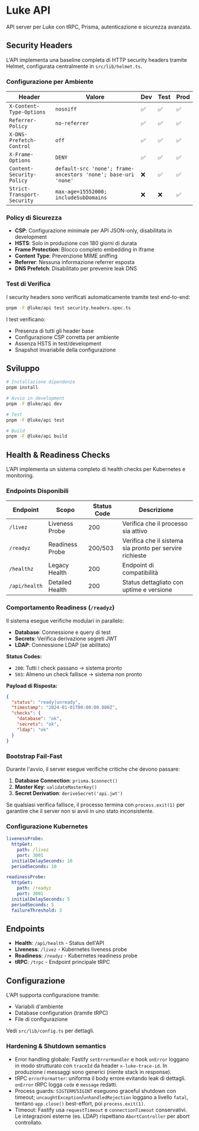 # Luke API

API server per Luke con tRPC, Prisma, autenticazione e sicurezza avanzata.

## Security Headers

L'API implementa una baseline completa di HTTP security headers tramite Helmet, configurata centralmente in `src/lib/helmet.ts`.

### Configurazione per Ambiente

| Header                      | Valore                                                        | Dev | Test | Prod |
| --------------------------- | ------------------------------------------------------------- | --- | ---- | ---- |
| `X-Content-Type-Options`    | `nosniff`                                                     | ✅  | ✅   | ✅   |
| `Referrer-Policy`           | `no-referrer`                                                 | ✅  | ✅   | ✅   |
| `X-DNS-Prefetch-Control`    | `off`                                                         | ✅  | ✅   | ✅   |
| `X-Frame-Options`           | `DENY`                                                        | ✅  | ✅   | ✅   |
| `Content-Security-Policy`   | `default-src 'none'; frame-ancestors 'none'; base-uri 'none'` | ❌  | ✅   | ✅   |
| `Strict-Transport-Security` | `max-age=15552000; includeSubDomains`                         | ❌  | ❌   | ✅   |

### Policy di Sicurezza

- **CSP**: Configurazione minimale per API JSON-only, disabilitata in development
- **HSTS**: Solo in produzione con 180 giorni di durata
- **Frame Protection**: Blocco completo embedding in iframe
- **Content Type**: Prevenzione MIME sniffing
- **Referrer**: Nessuna informazione referrer esposta
- **DNS Prefetch**: Disabilitato per prevenire leak DNS

### Test di Verifica

I security headers sono verificati automaticamente tramite test end-to-end:

```bash
pnpm -F @luke/api test security.headers.spec.ts
```

I test verificano:

- Presenza di tutti gli header base
- Configurazione CSP corretta per ambiente
- Assenza HSTS in test/development
- Snapshot invariabile della configurazione

## Sviluppo

```bash
# Installazione dipendenze
pnpm install

# Avvio in development
pnpm -F @luke/api dev

# Test
pnpm -F @luke/api test

# Build
pnpm -F @luke/api build
```

## Health & Readiness Checks

L'API implementa un sistema completo di health checks per Kubernetes e monitoring.

### Endpoints Disponibili

| Endpoint      | Scopo           | Status Code | Descrizione                                              |
| ------------- | --------------- | ----------- | -------------------------------------------------------- |
| `/livez`      | Liveness Probe  | 200         | Verifica che il processo sia attivo                      |
| `/readyz`     | Readiness Probe | 200/503     | Verifica che il sistema sia pronto per servire richieste |
| `/healthz`    | Legacy Health   | 200         | Endpoint di compatibilità                                |
| `/api/health` | Detailed Health | 200         | Status dettagliato con uptime e versione                 |

### Comportamento Readiness (`/readyz`)

Il sistema esegue verifiche modulari in parallelo:

- **Database**: Connessione e query di test
- **Secrets**: Verifica derivazione segreti JWT
- **LDAP**: Connessione LDAP (se abilitato)

**Status Codes:**

- `200`: Tutti i check passano → sistema pronto
- `503`: Almeno un check fallisce → sistema non pronto

**Payload di Risposta:**

```json
{
  "status": "ready|unready",
  "timestamp": "2024-01-01T00:00:00.000Z",
  "checks": {
    "database": "ok",
    "secrets": "ok",
    "ldap": "ok"
  }
}
```

### Bootstrap Fail-Fast

Durante l'avvio, il server esegue verifiche critiche che devono passare:

1. **Database Connection**: `prisma.$connect()`
2. **Master Key**: `validateMasterKey()`
3. **Secret Derivation**: `deriveSecret('api.jwt')`

Se qualsiasi verifica fallisce, il processo termina con `process.exit(1)` per garantire che il server non si avvii in uno stato inconsistente.

### Configurazione Kubernetes

```yaml
livenessProbe:
  httpGet:
    path: /livez
    port: 3001
  initialDelaySeconds: 10
  periodSeconds: 10

readinessProbe:
  httpGet:
    path: /readyz
    port: 3001
  initialDelaySeconds: 5
  periodSeconds: 5
  failureThreshold: 3
```

## Endpoints

- **Health**: `/api/health` - Status dell'API
- **Liveness**: `/livez` - Kubernetes liveness probe
- **Readiness**: `/readyz` - Kubernetes readiness probe
- **tRPC**: `/trpc` - Endpoint principale tRPC

## Configurazione

L'API supporta configurazione tramite:

- Variabili d'ambiente
- Database configuration (tramite tRPC)
- File di configurazione

Vedi `src/lib/config.ts` per dettagli.

### Hardening & Shutdown semantics

- Error handling globale: Fastify `setErrorHandler` e hook `onError` loggano in modo strutturato con `traceId` da header `x-luke-trace-id`. In produzione i messaggi sono generici (niente stack in response).
- tRPC `errorFormatter`: uniforma il body errore evitando leak di dettagli. `onError` tRPC logga `code` e `message` redatti.
- Process guards: `SIGTERM`/`SIGINT` eseguono graceful shutdown con timeout; `uncaughtException`/`unhandledRejection` loggano a livello `fatal`, tentano `app.close()` best-effort, poi `process.exit(1)`.
- Timeout: Fastify usa `requestTimeout` e `connectionTimeout` conservativi. Le integrazioni esterne (es. LDAP) rispettano `AbortController` per abort controllato.
